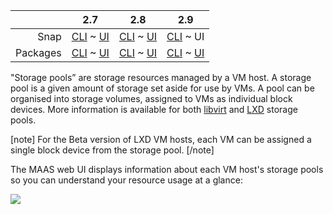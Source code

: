 <!-- deb-2-7-cli
||2.7|2.8|2.9|
|-----:|:-----:|:-----:|:-----:|
|Snap|[CLI](/t/vm-host-storage-pools/3222) ~ [UI](/t/vm-host-storage-pools/3223)|[CLI](/t/vm-host-storage-pools/3224) ~ [UI](/t/vm-host-storage-pools/3225)|[CLI](/t/vm-host-storage-pools/3226) ~ [UI](/t/vm-host-storage-pools/3227)|
|Packages|CLI ~ [UI](/t/vm-host-storage-pools/3229)|[CLI](/t/vm-host-storage-pools/3230) ~ [UI](/t/vm-host-storage-pools/3231)|[CLI](/t/vm-host-storage-pools/3232) ~ [UI](/t/vm-host-storage-pools/3233)|
 deb-2-7-cli -->

<!-- deb-2-7-ui
||2.7|2.8|2.9|
|-----:|:-----:|:-----:|:-----:|
|Snap|[CLI](/t/vm-host-storage-pools/3222) ~ [UI](/t/vm-host-storage-pools/3223)|[CLI](/t/vm-host-storage-pools/3224) ~ [UI](/t/vm-host-storage-pools/3225)|[CLI](/t/vm-host-storage-pools/3226) ~ [UI](/t/vm-host-storage-pools/3227)|
|Packages|[CLI](/t/vm-host-storage-pools/3228) ~ UI|[CLI](/t/vm-host-storage-pools/3230) ~ [UI](/t/vm-host-storage-pools/3231)|[CLI](/t/vm-host-storage-pools/3232) ~ [UI](/t/vm-host-storage-pools/3233)|
 deb-2-7-ui -->

<!-- deb-2-8-cli
||2.7|2.8|2.9|
|-----:|:-----:|:-----:|:-----:|
|Snap|[CLI](/t/vm-host-storage-pools/3222) ~ [UI](/t/vm-host-storage-pools/3223)|[CLI](/t/vm-host-storage-pools/3224) ~ [UI](/t/vm-host-storage-pools/3225)|[CLI](/t/vm-host-storage-pools/3226) ~ [UI](/t/vm-host-storage-pools/3227)|
|Packages|[CLI](/t/vm-host-storage-pools/3228) ~ [UI](/t/vm-host-storage-pools/3229)|CLI ~ [UI](/t/vm-host-storage-pools/3231)|[CLI](/t/vm-host-storage-pools/3232) ~ [UI](/t/vm-host-storage-pools/3233)|
 deb-2-8-cli -->

<!-- deb-2-8-ui
||2.7|2.8|2.9|
|-----:|:-----:|:-----:|:-----:|
|Snap|[CLI](/t/vm-host-storage-pools/3222) ~ [UI](/t/vm-host-storage-pools/3223)|[CLI](/t/vm-host-storage-pools/3224) ~ [UI](/t/vm-host-storage-pools/3225)|[CLI](/t/vm-host-storage-pools/3226) ~ [UI](/t/vm-host-storage-pools/3227)|
|Packages|[CLI](/t/vm-host-storage-pools/3228) ~ [UI](/t/vm-host-storage-pools/3229)|[CLI](/t/vm-host-storage-pools/3230) ~ UI|[CLI](/t/vm-host-storage-pools/3232) ~ [UI](/t/vm-host-storage-pools/3233)|
 deb-2-8-ui -->

<!-- deb-2-9-cli
||2.7|2.8|2.9|
|-----:|:-----:|:-----:|:-----:|
|Snap|[CLI](/t/vm-host-storage-pools/3222) ~ [UI](/t/vm-host-storage-pools/3223)|[CLI](/t/vm-host-storage-pools/3224) ~ [UI](/t/vm-host-storage-pools/3225)|[CLI](/t/vm-host-storage-pools/3226) ~ [UI](/t/vm-host-storage-pools/3227)|
|Packages|[CLI](/t/vm-host-storage-pools/3228) ~ [UI](/t/vm-host-storage-pools/3229)|[CLI](/t/vm-host-storage-pools/3230) ~ [UI](/t/vm-host-storage-pools/3231)|CLI ~ [UI](/t/vm-host-storage-pools/3233)|
 deb-2-9-cli -->

<!-- deb-2-9-ui
||2.7|2.8|2.9|
|-----:|:-----:|:-----:|:-----:|
|Snap|[CLI](/t/vm-host-storage-pools/3222) ~ [UI](/t/vm-host-storage-pools/3223)|[CLI](/t/vm-host-storage-pools/3224) ~ [UI](/t/vm-host-storage-pools/3225)|[CLI](/t/vm-host-storage-pools/3226) ~ [UI](/t/vm-host-storage-pools/3227)|
|Packages|[CLI](/t/vm-host-storage-pools/3228) ~ [UI](/t/vm-host-storage-pools/3229)|[CLI](/t/vm-host-storage-pools/3230) ~ [UI](/t/vm-host-storage-pools/3231)|[CLI](/t/vm-host-storage-pools/3232) ~ UI|
 deb-2-9-ui -->

<!-- snap-2-7-cli
||2.7|2.8|2.9|
|-----:|:-----:|:-----:|:-----:|
|Snap|CLI ~ [UI](/t/vm-host-storage-pools/3223)|[CLI](/t/vm-host-storage-pools/3224) ~ [UI](/t/vm-host-storage-pools/3225)|[CLI](/t/vm-host-storage-pools/3226) ~ [UI](/t/vm-host-storage-pools/3227)|
|Packages|[CLI](/t/vm-host-storage-pools/3228) ~ [UI](/t/vm-host-storage-pools/3229)|[CLI](/t/vm-host-storage-pools/3230) ~ [UI](/t/vm-host-storage-pools/3231)|[CLI](/t/vm-host-storage-pools/3232) ~ [UI](/t/vm-host-storage-pools/3233)|
 snap-2-7-cli -->

<!-- snap-2-7-ui
||2.7|2.8|2.9|
|-----:|:-----:|:-----:|:-----:|
|Snap|[CLI](/t/vm-host-storage-pools/3222) ~ UI|[CLI](/t/vm-host-storage-pools/3224) ~ [UI](/t/vm-host-storage-pools/3225)|[CLI](/t/vm-host-storage-pools/3226) ~ [UI](/t/vm-host-storage-pools/3227)|
|Packages|[CLI](/t/vm-host-storage-pools/3228) ~ [UI](/t/vm-host-storage-pools/3229)|[CLI](/t/vm-host-storage-pools/3230) ~ [UI](/t/vm-host-storage-pools/3231)|[CLI](/t/vm-host-storage-pools/3232) ~ [UI](/t/vm-host-storage-pools/3233)|
 snap-2-7-ui -->

<!-- snap-2-8-cli
||2.7|2.8|2.9|
|-----:|:-----:|:-----:|:-----:|
|Snap|[CLI](/t/vm-host-storage-pools/3222) ~ [UI](/t/vm-host-storage-pools/3223)|CLI ~ [UI](/t/vm-host-storage-pools/3225)|[CLI](/t/vm-host-storage-pools/3226) ~ [UI](/t/vm-host-storage-pools/3227)|
|Packages|[CLI](/t/vm-host-storage-pools/3228) ~ [UI](/t/vm-host-storage-pools/3229)|[CLI](/t/vm-host-storage-pools/3230) ~ [UI](/t/vm-host-storage-pools/3231)|[CLI](/t/vm-host-storage-pools/3232) ~ [UI](/t/vm-host-storage-pools/3233)|
 snap-2-8-cli -->

<!-- snap-2-8-ui
||2.7|2.8|2.9|
|-----:|:-----:|:-----:|:-----:|
|Snap|[CLI](/t/vm-host-storage-pools/3222) ~ [UI](/t/vm-host-storage-pools/3223)|[CLI](/t/vm-host-storage-pools/3224) ~ UI|[CLI](/t/vm-host-storage-pools/3226) ~ [UI](/t/vm-host-storage-pools/3227)|
|Packages|[CLI](/t/vm-host-storage-pools/3228) ~ [UI](/t/vm-host-storage-pools/3229)|[CLI](/t/vm-host-storage-pools/3230) ~ [UI](/t/vm-host-storage-pools/3231)|[CLI](/t/vm-host-storage-pools/3232) ~ [UI](/t/vm-host-storage-pools/3233)|
 snap-2-8-ui -->

<!-- snap-2-9-cli
||2.7|2.8|2.9|
|-----:|:-----:|:-----:|:-----:|
|Snap|[CLI](/t/vm-host-storage-pools/3222) ~ [UI](/t/vm-host-storage-pools/3223)|[CLI](/t/vm-host-storage-pools/3224) ~ [UI](/t/vm-host-storage-pools/3225)|CLI ~ [UI](/t/vm-host-storage-pools/3227)|
|Packages|[CLI](/t/vm-host-storage-pools/3228) ~ [UI](/t/vm-host-storage-pools/3229)|[CLI](/t/vm-host-storage-pools/3230) ~ [UI](/t/vm-host-storage-pools/3231)|[CLI](/t/vm-host-storage-pools/3232) ~ [UI](/t/vm-host-storage-pools/3233)|
 snap-2-9-cli -->

||2.7|2.8|2.9|
|-----:|:-----:|:-----:|:-----:|
|Snap|[CLI](/t/vm-host-storage-pools/3222) ~ [UI](/t/vm-host-storage-pools/3223)|[CLI](/t/vm-host-storage-pools/3224) ~ [UI](/t/vm-host-storage-pools/3225)|[CLI](/t/vm-host-storage-pools/3226) ~ UI|
|Packages|[CLI](/t/vm-host-storage-pools/3228) ~ [UI](/t/vm-host-storage-pools/3229)|[CLI](/t/vm-host-storage-pools/3230) ~ [UI](/t/vm-host-storage-pools/3231)|[CLI](/t/vm-host-storage-pools/3232) ~ [UI](/t/vm-host-storage-pools/3233)|

"Storage pools” are storage resources managed by a VM host. A storage pool is a given amount of storage set aside for use by VMs. A pool can be organised into storage volumes, assigned to VMs as individual block devices. More information is available for both [libvirt](https://libvirt.org/storage.html) and [LXD](https://lxd.readthedocs.io/en/latest/storage/) storage pools.

[note]
For the Beta version of LXD VM hosts, each VM can be assigned a single block device from the storage pool.
[/note]

The MAAS web UI displays information about each VM host's storage pools so you can understand your resource usage at a glance:

<a href="https://discourse.maas.io/uploads/default/original/1X/3387f256f9bd02f7fc2079f119377305256973c8.jpeg" target = "_blank"><img src="https://discourse.maas.io/uploads/default/original/1X/3387f256f9bd02f7fc2079f119377305256973c8.jpeg"></a>

<!-- snap-2-7-cli snap-2-8-cli snap-2-9-cli deb-2-7-cli deb-2-8-cli deb-2-9-cli
Retrieve VM host storage pool information with the following command:

```
maas $PROFILE vm-host read $VM_HOST_ID
```

or, to get tabular output, try:

```
maas admin vm-host read 5 \
| jq -r '(["NAME","TYPE","PATH","TOTAL","USED","AVAIL"]) 
| (,. map(length*"-"))), (.storage_pools[] 
| [.name, .type, .path, .total, used, .available]) | @tsv' \
| column -t
```

snap-2-7-cli snap-2-8-cli snap-2-9-cli deb-2-7-cli deb-2-8-cli deb-2-9-cli -->